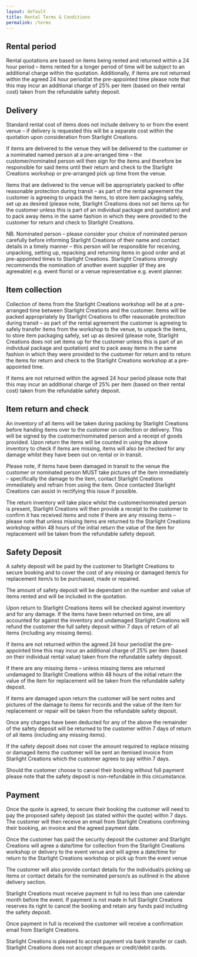 ```yaml
---
layout: default
title: Rental Terms & Conditions
permalink: /terms
---
```

## Rental period

Rental quotations are based on items being rented and returned within a 24 hour period – items rented for a longer period of time will be subject to an additional charge within the quotation. Additionally, if items are not returned within the agreed 24 hour period/at the pre-appointed time please note that this may incur an additional charge of 25% per item (based on their rental cost) taken from the refundable safety deposit.

## Delivery

Standard rental cost of items does not include delivery to or from the event venue – if delivery is requested this will be a separate cost within the quotation upon consideration from Starlight Creations.

If items are delivered to the venue they will be delivered to the customer or a nominated named person at a pre-arranged time – the customer/nominated person will then sign for the items and therefore be responsible for said items until their return and check to the Starlight Creations workshop or pre-arranged pick up time from the venue.

Items that are delivered to the venue will be appropriately packed to offer reasonable protection during transit – as part of the rental agreement the customer is agreeing to unpack the items, to store item packaging safely, set up as desired (please note, Starlight Creations does not set items up for the customer unless this is part of an individual package and quotation) and to pack away items in the same fashion in which they were provided to the customer for return and check to Starlight Creations.

NB. Nominated person – please consider your choice of nominated person carefully before informing Starlight Creations of their name and contact details in a timely manner – this person will be responsible for receiving, unpacking, setting up, repacking and returning items in good order and at pre-appointed times to Starlight Creations. Starlight Creations strongly recommends the nomination of another event supplier (if they are agreeable) e.g. event florist or a venue representative e.g. event planner.

## Item collection

Collection of items from the Starlight Creations workshop will be at a pre-arranged time between Starlight Creations and the customer. Items will be packed appropriately by Starlight Creations to offer reasonable protection during transit – as part of the rental agreement the customer is agreeing to safely transfer items from the workshop to the venue, to unpack the items, to store item packaging safely, set up as desired (please note, Starlight Creations does not set items up for the customer unless this is part of an individual package and quotation) and to pack away items in the same fashion in which they were provided to the customer for return and to return the items for return and check to the Starlight Creations workshop at a pre-appointed time.

If items are not returned within the agreed 24 hour period please note that this may incur an additional charge of 25% per item (based on their rental cost) taken from the refundable safety deposit.

## Item return and check

An inventory of all items will be taken during packing by Starlight Creations before handing items over to the customer on collection or delivery. This will be signed by the customer/nominated person and a receipt of goods provided. Upon return the items will be counted in using the above inventory to check if items are missing, items will also be checked for any damage whilst they have been out on rental or in transit.

Please note, if items have been damaged in transit to the venue the customer or nominated person MUST take pictures of the item immediately – specifically the damage to the item, contact Starlight Creations immediately and refrain from using the item. Once contacted Starlight Creations can assist in rectifying this issue if possible.

The return inventory will take place whilst the customer/nominated person is present, Starlight Creations will then provide a receipt to the customer to confirm it has received items and note if there are any missing items – please note that unless missing items are returned to the Starlight Creations workshop within 48 hours of the initial return the value of the item for replacement will be taken from the refundable safety deposit.

## Safety Deposit

A safety deposit will be paid by the customer to Starlight Creations to secure booking and to cover the cost of any missing or damaged item/s for replacement item/s to be purchased, made or repaired.

The amount of safety deposit will be dependant on the number and value of items rented and will be included in the quotation.

Upon return to Starlight Creations items will be checked against inventory and for any damage. If the items have been returned on time, are all accounted for against the inventory and undamaged Starlight Creations will refund the customer the full safety deposit within 7 days of return of all items (including any missing items).

If items are not returned within the agreed 24 hour period/at the pre-appointed time this may incur an additional charge of 25% per item (based on their individual rental value) taken from the refundable safety deposit.

If there are any missing items – unless missing items are returned undamaged to Starlight Creations within 48 hours of the initial return the value of the item for replacement will be taken from the refundable safety deposit.

If items are damaged upon return the customer will be sent notes and pictures of the damage to items for records and the value of the item for replacement or repair will be taken from the refundable safety deposit.

Once any charges have been deducted for any of the above the remainder of the safety deposit will be returned to the customer within 7 days of return of all items (including any missing items).

If the safety deposit does not cover the amount required to replace missing or damaged items the customer will be sent an itemised invoice from Starlight Creations which the customer agrees to pay within 7 days.

Should the customer choose to cancel their booking without full payment please note that the safety deposit is non-refundable in this circumstance.

## Payment

Once the quote is agreed, to secure their booking the customer will need to pay the proposed safety deposit (as stated within the quote) within 7 days. The customer will then receive an email from Starlight Creations confirming their booking, an invoice and the agreed payment date.

Once the customer has paid the security deposit the customer and Starlight Creations will agree a date/time for collection from the Starlight Creations workshop or delivery to the event venue and will agree a date/time for return to the Starlight Creations workshop or pick up from the event venue

The customer will also provide contact details for the individual/s picking up items or contact details for the nominated person/s as outlined in the above delivery section.

Starlight Creations must receive payment in full no less than one calendar month before the event. If payment is not made in full Starlight Creations reserves its right to cancel the booking and retain any funds paid including the safety deposit.

Once payment in full is received the customer will receive a confirmation email from Starlight Creations.

Starlight Creations is pleased to accept payment via bank transfer or cash. Starlight Creations does not accept cheques or credit/debit cards.